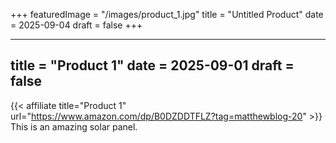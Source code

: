 +++
featuredImage = "/images/product_1.jpg"
title = "Untitled Product"
date = 2025-09-04
draft = false
+++

---
title = "Product 1"
date = 2025-09-01
draft = false
---

{{< affiliate title="Product 1" url="https://www.amazon.com/dp/B0DZDDTFLZ?tag=matthewblog-20" >}}
This is an amazing solar panel.
